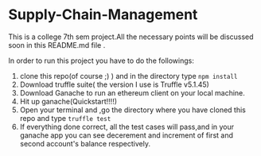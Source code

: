 # Supply-Chain-Management
This is a college 7th sem project.All the necessary points will be discussed soon in this README.md file .

In order to run this project you have to do the followings:
1. clone this repo(of course ;) ) and in the directory type `npm install`
2. Download truffle suite( the version I use is Truffle v5.1.45)
3. Download Ganache to run an ethereum client on your local machine.
4. Hit up ganache(Quickstart!!!!)
5. Open your terminal and ,go the directory where you have cloned this repo and type `truffle test`
6. If everything done correct, all the test cases will pass,and in your ganache app you can see decerement and increment of first and second account's balance respectively.